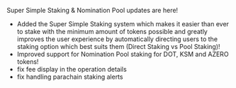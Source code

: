 Super Simple Staking & Nomination Pool updates are here!
- Added the Super Simple Staking system which makes it easier than ever to stake with the minimum amount of tokens possible and greatly improves the user experience by automatically directing users to the staking option which best suits them (Direct Staking vs Pool Staking)!
- Improved support for Nomination Pool staking for DOT, KSM and AZERO tokens!
- fix fee display in the operation details
- fix handling parachain staking alerts